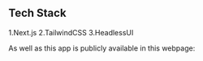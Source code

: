 ## Tech Stack

1.Next.js
2.TailwindCSS
3.HeadlessUI

As well as this app is publicly available in this webpage:
